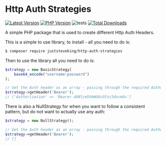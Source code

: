 # Http Auth Strategies

<!-- BADGES_START -->
[![Latest Version][badge-release]][packagist]
[![PHP Version][badge-php]][php]
![tests](https://github.com/JustSteveKing/http-auth-strategies/workflows/tests/badge.svg)
[![Total Downloads][badge-downloads]][downloads]

[badge-release]: https://img.shields.io/packagist/v/juststeveking/http-auth-strategies.svg?style=flat-square&label=release
[badge-php]: https://img.shields.io/packagist/php-v/juststeveking/http-auth-strategies.svg?style=flat-square
[badge-downloads]: https://img.shields.io/packagist/dt/juststeveking/http-auth-strategies.svg?style=flat-square&colorB=mediumvioletred

[packagist]: https://packagist.org/packages/juststeveking/http-auth-strategies
[php]: https://php.net
[downloads]: https://packagist.org/packages/juststeveking/http-auth-strategies
<!-- BADGES_END -->

A simple PHP package that is used to create different Http Auth Headers.

This is a simple to use library, to install - all you need to do is:

```bash
$ composer require juststeveking/http-auth-strategies
```

Then to use the library all you need to do is:

```php
$strategy = new BasicStrategy(
    base64_encode("username:password")
);

// Get the Auth header as an array - passing through the required Authorization prefix
$strategy->getHeader('Bearer');
// ['Authorization' => 'Bearer dXNlcm5hbWU6cGFzc3dvcmQ=']
```

There is also a NullStrategy for when you want to follow a consistent pattern, but do not want to actually use any auth:

```php
$strategy = new NullStrategy();

// Get the Auth header as an array - passing through the required Authorization prefix
$strategy->getHeader('Bearer');
// []
```
